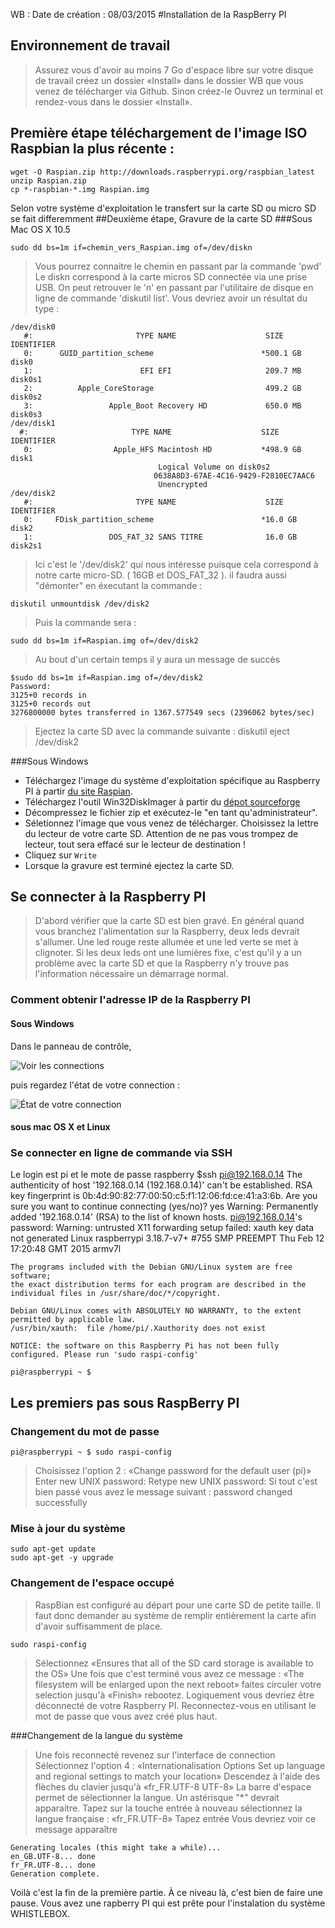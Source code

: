 WB : Date de création :  08/03/2015
#Installation de la RaspBerry PI

## Environnement de travail
>Assurez vous d'avoir au moins 7 Go d'espace libre sur votre disque de travail
>créez un dossier «Install» dans le dossier WB que vous venez de télécharger via Github.
>Sinon créez-le
>Ouvrez un terminal et rendez-vous dans le dossier «Install».

## Première étape téléchargement de l'image ISO Raspbian la plus récente :
    wget -O Raspian.zip http://downloads.raspberrypi.org/raspbian_latest
    unzip Raspian.zip
    cp *-raspbian-*.img Raspian.img

Selon votre système d'exploitation le transfert sur la carte SD ou micro SD se fait differemment
##Deuxième étape, Gravure de la carte SD 
###Sous Mac OS X 10.5

    sudo dd bs=1m if=chemin_vers_Raspian.img of=/dev/diskn

>Vous pourrez connaitre le chemin en passant par la commande 'pwd'
>Le diskn correspond à la carte micros SD connectée via une prise USB. 
>On peut retrouver le 'n' en passant par l'utilitaire de disque en ligne de commande 'diskutil list'. Vous devriez avoir un résultat du type :

    /dev/disk0
       #:                       TYPE NAME                    SIZE       IDENTIFIER
       0:      GUID_partition_scheme                        *500.1 GB   disk0
       1:                        EFI EFI                     209.7 MB   disk0s1
       2:          Apple_CoreStorage                         499.2 GB   disk0s2
       3:                 Apple_Boot Recovery HD             650.0 MB   disk0s3
    /dev/disk1
      #:                       TYPE NAME                    SIZE       IDENTIFIER
       0:                  Apple_HFS Macintosh HD           *498.9 GB   disk1
                                     Logical Volume on disk0s2
                                    0638A8D3-67AE-4C16-9429-F2810EC7AAC6
                                     Unencrypted
    /dev/disk2
       #:                       TYPE NAME                    SIZE       IDENTIFIER
       0:     FDisk_partition_scheme                        *16.0 GB    disk2
       1:                 DOS_FAT_32 SANS TITRE              16.0 GB    disk2s1

>Ici c'est le '/dev/disk2' qui  nous intéresse puisque cela correspond à notre carte micro-SD. ( 16GB et DOS_FAT_32 ).
>il faudra aussi "démonter" en éxecutant la commande :

    diskutil unmountdisk /dev/disk2

>Puis la commande sera : 

    sudo dd bs=1m if=Raspian.img of=/dev/disk2

>Au bout d'un certain temps il y aura un message de succès

    $sudo dd bs=1m if=Raspian.img of=/dev/disk2
    Password:
    3125+0 records in
    3125+0 records out
    3276800000 bytes transferred in 1367.577549 secs (2396062 bytes/sec)

>Ejectez la carte SD avec la commande suivante :
    diskutil eject /dev/disk2


###Sous Windows
* Téléchargez l'image du système d'exploitation spécifique au Raspberry PI à partir [du site Raspian](http://downloads.raspberrypi.org/raspbian_latest).
* Téléchargez l'outil Win32DiskImager à partir du [dépot sourceforge](http://sourceforge.net/projects/win32diskimager/)
* Décompressez le fichier zip et exécutez-le "en tant qu'administrateur".
* Séletionnez l'image que vous venez de télécharger. Choisissez la lettre du lecteur de votre carte SD.
Attention de ne pas vous trompez de lecteur, tout sera effacé sur le lecteur de destination !
* Cliquez sur `Write`
* Lorsque la gravure est terminé ejectez la carte SD.

## Se connecter à la Raspberry PI

>D'abord vérifier que la carte SD est bien gravé. En général quand vous branchez l'alimentation sur la Raspberry, deux leds devrait s'allumer. Une led rouge reste allumée et une led verte se met à clignoter. Si les deux leds ont une lumières fixe, c'est qu'il y a un problème avec la carte SD et que la Raspberry n'y trouve pas l'information nécessaire un démarrage normal.

### Comment obtenir l'adresse IP de la Raspberry PI

#### Sous Windows
Dans le panneau de contrôle, 

![Voir les connections](http://www.hacktrix.com/wp-content/uploads/2010/09/delete-dial-up-connection-in-windows-7.png)

puis regardez l'état de votre connection :

![État de votre connection](http://www.home-network-help.com/images/network-connection-status-for-network-adapter.jpg)
#### sous mac OS X et Linux
>

### Se connecter en ligne de commande via SSH
Le login est pi et le mote de passe raspberry
    $ssh pi@192.168.0.14
    The authenticity of host '192.168.0.14 (192.168.0.14)' can't be established.
    RSA key fingerprint is 0b:4d:90:82:77:00:50:c5:f1:12:06:fd:ce:41:a3:6b.
    Are you sure you want to continue connecting (yes/no)? yes
    Warning: Permanently added '192.168.0.14' (RSA) to the list of known hosts.
    pi@192.168.0.14's password: 
    Warning: untrusted X11 forwarding setup failed: xauth key data not generated
    Linux raspberrypi 3.18.7-v7+ #755 SMP PREEMPT Thu Feb 12 17:20:48 GMT 2015 armv7l
    
    The programs included with the Debian GNU/Linux system are free software;
    the exact distribution terms for each program are described in the
    individual files in /usr/share/doc/*/copyright.
    
    Debian GNU/Linux comes with ABSOLUTELY NO WARRANTY, to the extent
    permitted by applicable law.
    /usr/bin/xauth:  file /home/pi/.Xauthority does not exist
    
    NOTICE: the software on this Raspberry Pi has not been fully configured. Please run 'sudo raspi-config'
    
    pi@raspberrypi ~ $
## Les premiers pas sous RaspBerry PI
### Changement du mot de passe
    pi@raspberrypi ~ $ sudo raspi-config
>Choisissez l'option 2 : «Change password for the default user (pi)» 
    Enter new UNIX password: 
    Retype new UNIX password:
>Si tout c'est bien passé vous avez le message suivant :
    password changed successfully

### Mise à jour du système
    sudo apt-get update
    sudo apt-get -y upgrade

### Changement de l'espace occupé
>RaspBian est configuré au départ pour une carte SD de petite taille. Il faut donc demander au système de remplir entièrement la carte afin d'avoir suffisamment de place.

    sudo raspi-config

>Sélectionnez «Ensures that all of the SD card storage is available to the OS»
>Une fois que c'est terminé vous avez ce message : «The filesystem will be enlarged upon the next reboot»
>faites circuler votre selection jusqu'à «Finish»
>rebootez.
>Logiquement vous devriez être déconnecté de votre Raspberry PI. Reconnectez-vous en utilisant le mot de passe que vous avez créé plus haut.

###Changement de la langue du système

>Une fois reconnecté revenez sur l'interface de connection
>Sélectionnez l'option 4 : «Internationalisation Options   Set up language and regional settings to match your location»
>Descendez à l'aide des flèches du clavier jusqu'à «fr_FR.UTF-8 UTF-8»
>La barre d'espace permet de sélectionner la langue. Un astérisque "*" devrait apparaitre.
>Tapez sur la touche entrée
>à nouveau sélectionnez la langue française : «fr_FR.UTF-8»
>Tapez entrée
>Vous devriez voir ce message apparaître

    Generating locales (this might take a while)...
    en_GB.UTF-8... done
    fr_FR.UTF-8... done
    Generation complete.

Voilà c'est la fin de la première partie. À ce niveau là, c'est bien de faire une pause. Vous avez une rapberry PI qui est prête pour l'instalation du système WHISTLEBOX.




